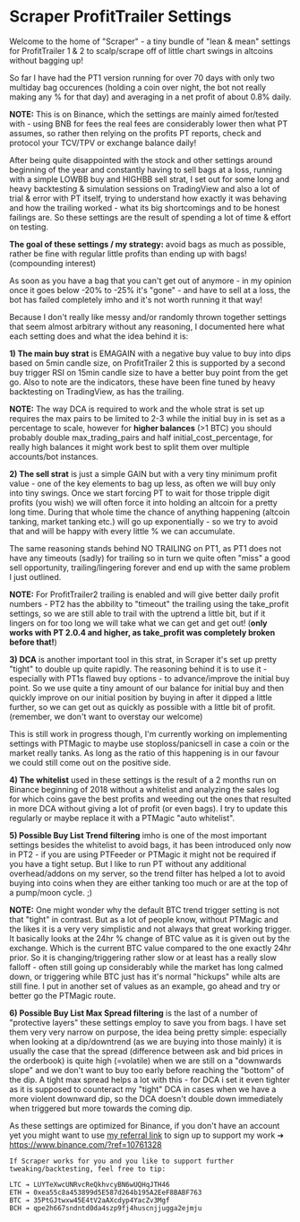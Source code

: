 # Scraper ProfitTrailer Settings

Welcome to the home of "Scraper" - a tiny bundle of "lean & mean" settings for ProfitTrailer 1 & 2 to scalp/scrape off of little chart swings in altcoins without bagging up!

So far I have had the PT1 version running for over 70 days with only two multiday bag occurences (holding a coin over night, the bot not really making any % for that day) and averaging in a net profit of about 0.8% daily.

__NOTE:__ This is on Binance, which the settings are mainly aimed for/tested with - using BNB for fees the real fees are considerably lower then what PT assumes, so rather then relying on the profits PT reports, check and protocol your TCV/TPV or exchange balance daily!

After being quite disappointed with the stock and other settings around beginning of the year and constantly having to sell bags at a loss, running with a simple LOWBB buy and HIGHBB sell strat, I set out for some long and heavy backtesting & simulation sessions on TradingView and also a lot of trial & error with PT itself, trying to understand how exactly it was behaving and how the trailing worked - what its big shortcomings and to be honest failings are.
So these settings are the result of spending a lot of time & effort on testing.

__The goal of these settings / my strategy:__ avoid bags as much as possible, rather be fine with regular little profits than ending up with bags! (compounding interest)

As soon as you have a bag that you can't get out of anymore - in my opinion once it goes below -20% to -25% it's "gone" - and have to sell at a loss, the bot has failed completely imho and it's not worth running it that way!

Because I don't really like messy and/or randomly thrown together settings that seem almost arbitrary without any reasoning, I documented here what each setting does and what the idea behind it is:

**1) The main buy strat** is EMAGAIN with a negative buy value to buy into dips based on 5min candle size, on ProfitTrailer 2 this is supported by a second buy trigger RSI on 15min candle size to have a better buy point from the get go. Also to note are the indicators, these have been fine tuned by heavy backtesting on TradingView, as has the trailing.

__NOTE:__ The way DCA is required to work and the whole strat is set up requires the max pairs to be limited to 2-3 while the initial buy in is set as a percentage to scale, however for **higher balances** (>1 BTC) you should probably double max_trading_pairs and half initial_cost_percentage, for really high balances it might work best to split them over multiple accounts/bot instances.

**2) The sell strat** is just a simple GAIN but with a very tiny minimum profit value - one of the key elements to bag up less, as often we will buy only into tiny swings. Once we start forcing PT to wait for those tripple digit profits (you wish) we will often force it into holding an altcoin for a pretty long time. During that whole time the chance of anything happening (altcoin tanking, market tanking etc.) will go up exponentially - so we try to avoid that and will be happy with every little % we can accumulate.

The same reasoning stands behind NO TRAILING on PT1, as PT1 does not have any timeouts (sadly) for trailing so in turn we quite often "miss" a good sell opportunity, trailing/lingering forever and end up with the same problem I just outlined.

__NOTE:__ For ProfitTrailer2 trailing is enabled and will give better daily profit numbers - PT2 has the abbility to "timeout" the trailing using the take_profit settings, so we are still able to trail with the uptrend a little bit, but if it lingers on for too long we will take what we can get and get out! (**only works with PT 2.0.4 and higher, as take_profit was completely broken before that!**)

**3) DCA** is another important tool in this strat, in Scraper it's set up pretty "tight" to double up quite rapidly. The reasoning behind it is to use it - especially with PT1s flawed buy options - to advance/improve the initial buy point. So we use quite a tiny amount of our balance for initial buy and then quickly improve on our initial position by buying in after it dipped a little further, so we can get out as quickly as possible with a little bit of profit. (remember, we don't want to overstay our welcome)

This is still work in progress though, I'm currently working on implementing settings with PTMagic to maybe use stoploss/panicsell in case a coin or the market really tanks. As long as the ratio of this happening is in our favour we could still come out on the positive side.

**4) The whitelist** used in these settings is the result of a 2 months run on Binance beginning of 2018 without a whitelist and analyzing the sales log for which coins gave the best profits and weeding out the ones that resulted in more DCA without giving a lot of profit (or even bags). I try to update this regularly or maybe replace it with a PTMagic "auto whitelist".

**5) Possible Buy List Trend filtering** imho is one of the most important settings besides the whitelist to avoid bags, it has been introduced only now in PT2 - if you are using PTFeeder or PTMagic it might not be required if you have a tight setup. But I like to run PT without any additional overhead/addons on my server, so the trend filter has helped a lot to avoid buying into coins when they are either tanking too much or are at the top of a pump/moon cycle. ;)

__NOTE:__ One might wonder why the default BTC trend trigger setting is not that "tight" in contrast. But as a lot of people know, without PTMagic and the likes it is a very very simplistic and not always that great working trigger. It basically looks at the 24hr % change of BTC value as it is given out by the exchange. Which is the current BTC value compared to the one exactly 24hr prior. So it is changing/triggering rather slow or at least has a really slow falloff - often still going up considerably while the market has long calmed down, or triggering while BTC just has it's normal "hickups" while alts are still fine. I put in another set of values as an example, go ahead and try or better go the PTMagic route.

**6) Possible Buy List Max Spread filtering** is the last of a number of "protective layers" these settings employ to save you from bags. I have set them very very narrow on purpose, the idea being pretty simple: especially when looking at a dip/downtrend (as we are buying into those mainly) it is usually the case that the spread (difference between ask and bid prices in the orderbook) is quite high (=volatile) when we are still on a "downwards slope" and we don't want to buy too early before reaching the "bottom" of the dip. A tight max spread helps a lot with this - for DCA i set it even tighter as it is supposed to counteract my "tight" DCA in cases when we have a more violent downward dip, so the DCA doesn't double down immediately when triggered but more towards the coming dip.

As these settings are optimized for Binance, if you don't have an account yet you might want to use [my referral link](https://www.binance.com/?ref=10761328) to sign up to support my work ➔ https://www.binance.com/?ref=10761328

```
If Scraper works for you and you like to support further tweaking/backtesting, feel free to tip:

LTC ➔ LUYTeXwcUNRvcReQkhvcyBN6wUQHqJTH46
ETH ➔ 0xea55c8a453899d5E587d264b195A2EeF8BABF763
BTC ➔ 35PtGJtwxw45E4tV2aAXcdyp4YacZv3Mgf
BCH ➔ qpe2h667sndntd0da4szp9fj4huscnjjugga2ejmju
```
